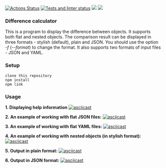[![Actions Status](https://github.com/ankechkina/frontend-project-46/actions/workflows/hexlet-check.yml/badge.svg)](https://github.com/ankechkina/frontend-project-46/actions)
[![Tests and linter status](https://github.com/ankechkina/frontend-project-46/actions/workflows/linter-and-tests.yml/badge.svg)](https://github.com/ankechkina/frontend-project-46/actions)
<a href="https://codeclimate.com/github/ankechkina/frontend-project-46/maintainability"><img src="https://api.codeclimate.com/v1/badges/6d64560ca403ba595ef6/maintainability" /></a>
<a href="https://codeclimate.com/github/ankechkina/frontend-project-46/test_coverage"><img src="https://api.codeclimate.com/v1/badges/6d64560ca403ba595ef6/test_coverage" /></a>

### Difference calculator

This is a program to display the difference between objects. It supports both flat and nested objects. The comparison result can be displayed in three formats - stylish (default), plain and JSON. You should use the option *-f* (*--format*) to change the format. It also supports two formats of input files - JSON and YAML.

### Setup

```
clone this repository
npm install
npm link
```

### Usage

**1. Displaying help information**
[![asciicast](https://asciinema.org/a/EBeNMyBfmuftD8lHN6yyjqosW.svg)](https://asciinema.org/a/EBeNMyBfmuftD8lHN6yyjqosW)

**2. An example of working with flat JSON files:**
[![asciicast](https://asciinema.org/a/uBGwDmrqNzaxM5baXK5EH7bsY.svg)](https://asciinema.org/a/uBGwDmrqNzaxM5baXK5EH7bsY)

**3. An example of working with flat YAML files:**
[![asciicast](https://asciinema.org/a/nFh17n933WGDFtaSULrjUCpmF.svg)](https://asciinema.org/a/nFh17n933WGDFtaSULrjUCpmF)

**4. An example of working with nested objects (in stylish format):**
[![asciicast](https://asciinema.org/a/HyCnZtBXInujmEwv0GYzwZtCp.svg)](https://asciinema.org/a/HyCnZtBXInujmEwv0GYzwZtCp)

**5. Output in plain format:**
[![asciicast](https://asciinema.org/a/Kl01IDBzobhDsyGf9fJnpAjck.svg)](https://asciinema.org/a/Kl01IDBzobhDsyGf9fJnpAjck)

**6. Output in JSON format:**
[![asciicast](https://asciinema.org/a/YgOp06m7PJWahgdmRUJOB3ENr.svg)](https://asciinema.org/a/YgOp06m7PJWahgdmRUJOB3ENr)
